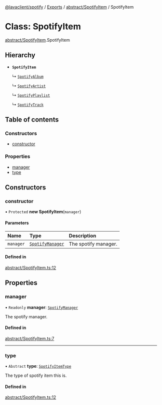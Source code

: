 [@lavaclient/spotify](../README.md) / [Exports](../modules.md) / [abstract/SpotifyItem](../modules/abstract_spotifyitem.md) / SpotifyItem

# Class: SpotifyItem

[abstract/SpotifyItem](../modules/abstract_spotifyitem.md).SpotifyItem

## Hierarchy

- **`SpotifyItem`**

  ↳ [`SpotifyAlbum`](item_spotifyalbum.spotifyalbum.md)

  ↳ [`SpotifyArtist`](item_spotifyartist.spotifyartist.md)

  ↳ [`SpotifyPlaylist`](item_spotifyplaylist.spotifyplaylist.md)

  ↳ [`SpotifyTrack`](item_spotifytrack.spotifytrack.md)

## Table of contents

### Constructors

- [constructor](abstract_spotifyitem.spotifyitem.md#constructor)

### Properties

- [manager](abstract_spotifyitem.spotifyitem.md#manager)
- [type](abstract_spotifyitem.spotifyitem.md#type)

## Constructors

### constructor

• `Protected` **new SpotifyItem**(`manager`)

#### Parameters

| Name | Type | Description |
| :------ | :------ | :------ |
| `manager` | [`SpotifyManager`](spotifymanager.spotifymanager-1.md) | The spotify manager. |

#### Defined in

[abstract/SpotifyItem.ts:12](https://github.com/Lavaclient/plugins/blob/9c6d497/packages/spotify/src/abstract/SpotifyItem.ts#L12)

## Properties

### manager

• `Readonly` **manager**: [`SpotifyManager`](spotifymanager.spotifymanager-1.md)

The spotify manager.

#### Defined in

[abstract/SpotifyItem.ts:7](https://github.com/Lavaclient/plugins/blob/9c6d497/packages/spotify/src/abstract/SpotifyItem.ts#L7)

___

### type

• `Abstract` **type**: [`SpotifyItemType`](../enums/abstract_spotifyitem.spotifyitemtype.md)

The type of spotify item this is.

#### Defined in

[abstract/SpotifyItem.ts:12](https://github.com/Lavaclient/plugins/blob/9c6d497/packages/spotify/src/abstract/SpotifyItem.ts#L12)
